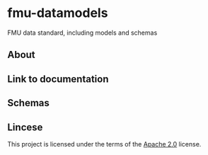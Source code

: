 # fmu-datamodels
FMU data standard, including models and schemas

 ## About

 ## Link to documentation

 ## Schemas

 ## Lincese
This project is licensed under the terms of the [Apache 2.0](https://github.com/equinor/fmu-dataio/blob/main/LICENSE) license.